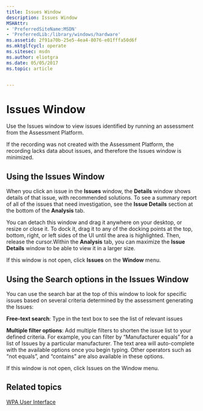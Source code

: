 ```yaml
---
title: Issues Window
description: Issues Window
MSHAttr:
- 'PreferredSiteName:MSDN'
- 'PreferredLib:/library/windows/hardware'
ms.assetid: 2f91a70b-25e5-4ea4-8076-e01fffa50d6f
ms.mktglfcycl: operate
ms.sitesec: msdn
ms.author: eliotgra
ms.date: 05/05/2017
ms.topic: article


---
```


# Issues Window


Use the Issues window to view issues identified by running an assessment from the Assessment Platform.

If the recording was not created with the Assessment Platform, the recording lacks data about issues, and therefore the Issues window is minimized.

## Using the Issues Window


When you click an issue in the **Issues** window, the **Details** window shows details of that issue, with recommended solutions. To see a summary report of all of the issues that need investigation, see the **Issue Details** section at the bottom of the **Analysis** tab.

You can detach this window and drag it anywhere on your desktop, or resize or close it. To dock it, drag it to any of the docking points at the top, bottom, right, or left sides of the UI until the area is highlighted. Then, release the cursor.Within the **Analysis** tab, you can maximize the **Issue Details** window to be able to view it in a larger size.

If this window is not open, click **Issues** on the **Window** menu.

## Using the Search options in the Issues Window


You can use the search bar at the top of this window to look for specific issues based on several criteria determined by the assessment generating the Issues:

**Free-text search**: Type in the text box to see the list of relevant issues

**Multiple filter options**: Add multiple filters to shorten the issue list to your defined criteria. For example, you can filter by “Manufacturer equals” for a list of Issues by a particular manufacturer. The text area will auto-complete with the available options once you begin typing. Other operators such as “not equals”, and “contains” are also available in these options.

If this window is not open, click Issues on the Window menu.

## Related topics


[WPA User Interface](wpa-user-interface.md)

 

 







